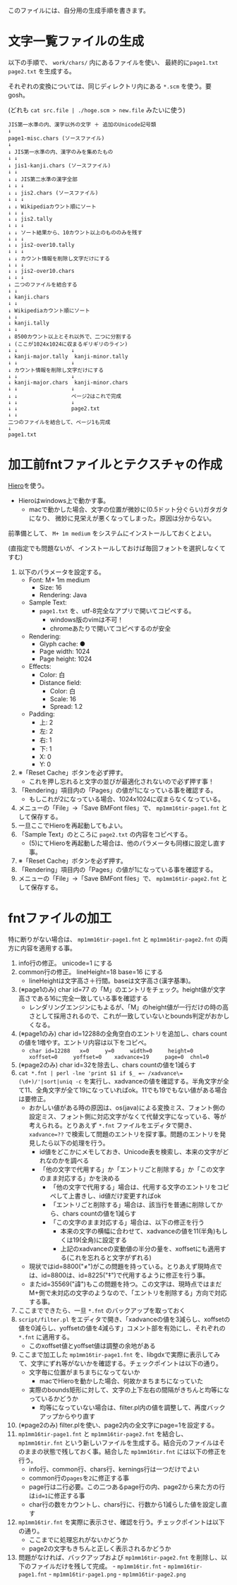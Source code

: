 このファイルには、自分用の生成手順を書きます。


# 文字一覧ファイルの生成

以下の手順で、 `work/chars/` 内にあるファイルを使い、
最終的に`page1.txt` `page2.txt` を生成する。

それぞれの変換については、同じディレクトリ内にある `*.scm` を使う。要gosh。

(どれも `cat src.file | ./hoge.scm > new.file` みたいに使う)

~~~
JIS第一水準の内、漢字以外の文字 ＋ 追加のUnicode記号類
↓
page1-misc.chars (ソースファイル)
↓
↓ JIS第一水準の内、漢字のみを集めたもの
↓ ↓
↓ jis1-kanji.chars (ソースファイル)
↓ ↓
↓ ↓ JIS第二水準の漢字全部
↓ ↓ ↓
↓ ↓ jis2.chars (ソースファイル)
↓ ↓ ↓
↓ ↓ Wikipediaカウント順にソート
↓ ↓ ↓
↓ ↓ jis2.tally
↓ ↓ ↓
↓ ↓ ソート結果から、10カウント以上のもののみを残す
↓ ↓ ↓
↓ ↓ jis2-over10.tally
↓ ↓ ↓
↓ ↓ カウント情報を削除し文字だけにする
↓ ↓ ↓
↓ ↓ jis2-over10.chars
↓ ↓ ↓
↓ 二つのファイルを結合する
↓ ↓
↓ kanji.chars
↓ ↓
↓ Wikipediaカウント順にソート
↓ ↓
↓ kanji.tally
↓ ↓
↓ 8500カウント以上とそれ以外で、二つに分割する
↓ (ここが1024x1024に収まるギリギリのライン)
↓ ↓                 ↓
↓ kanji-major.tally  kanji-minor.tally
↓ ↓                 ↓
↓ カウント情報を削除し文字だけにする
↓ ↓                 ↓
↓ kanji-major.chars  kanji-minor.chars
↓ ↓                 ↓
↓ ↓                 ページ2はこれで完成
↓ ↓                 ↓
↓ ↓                 page2.txt
↓ ↓
二つのファイルを結合して、ページ1も完成
↓
page1.txt
~~~


# 加工前fntファイルとテクスチャの作成

[Hiero](https://github.com/libgdx/libgdx/wiki/Hiero)を使う。

- Hieroはwindows上で動かす事。
    - macで動かした場合、文字の位置が微妙に(0.5ドット分ぐらい)ガタガタになり、
      微妙に見栄えが悪くなってしまった。原因は分からない。

前準備として、 `M+ 1m medium` をシステムにインストールしておくとよい。

(直指定でも問題ないが、インストールしておけば毎回フォントを選択しなくてすむ)

1. 以下のパラメータを設定する。
    - Font: M+ 1m medium
        - Size: 16
        - Rendering: Java
    - Sample Text:
        - `page1.txt` を、utf-8完全なアプリで開いてコピペする。
            - windows版のvimは不可！
            - chromeあたりで開いてコピペするのが安全
    - Rendering:
        - Glyph cache: ●
        - Page width: 1024
        - Page height: 1024
    - Effects:
        - Color: 白
        - Distance field:
            - Color: 白
            - Scale: 16
            - Spread: 1.2
    - Padding:
        - 上: 2
        - 左: 2
        - 右: 1
        - 下: 1
        - X: 0
        - Y: 0
2. ※「Reset Cache」ボタンを必ず押す。
    - これを押し忘れると文字の並びが最適化されないので必ず押す事！
3. 「Rendering」項目内の「Pages」の値が1になっている事を確認する。
    - もしこれが2になっている場合、1024x1024に収まらなくなっている。
4. メニューの「File」→「Save BMFont files」で、
   `mp1mm16tir-page1.fnt` として保存する。
5. 一旦ここでHieroを再起動してもよい。
6.  「Sample Text」のところに `page2.txt` の内容をコピペする。
    - (5)にてHieroを再起動した場合は、他のパラメータも同様に設定し直す事。
7. ※「Reset Cache」ボタンを必ず押す。
8. 「Rendering」項目内の「Pages」の値が1になっている事を確認する。
9. メニューの「File」→「Save BMFont files」で、
   `mp1mm16tir-page2.fnt` として保存する。


# fntファイルの加工

特に断りがない場合は、 `mp1mm16tir-page1.fnt` と `mp1mm16tir-page2.fnt`
の両方に内容を適用する事。

1.  info行の修正。 unicode=1 にする
2.  common行の修正。 lineHeight=18 base=16 にする
    - lineHeightは文字高さ＋行間。baseは文字高さ(漢字基準)。
3.  (※page1のみ) char id=77 の「M」のエントリをチェック。height値が文字高さである16に完全一致している事を確認する
    - レンダリングエンジンにもよるが、「M」のheight値が一行だけの時の高さとして採用されるので、これが一致していないとbounds判定がおかしくなる。
4.  (※page1のみ) char id=12288の全角空白のエントリを追加し、chars countの値を1増やす。エントリ内容は以下をコピペ。
    - `char id=12288   x=0     y=0     width=0     height=0     xoffset=0     yoffset=0    xadvance=19     page=0  chnl=0 `
5.  (※page2のみ) char id=32を除去し、chars countの値を1減らす
6.  `cat *.fnt | perl -lne 'print $1 if $_ =~ /xadvance\=(\d+)/'|sort|uniq -c` を実行し、xadvanceの値を確認する。半角文字が全て11、全角文字が全て19になっていればok。11でも19でもない値がある場合は要修正。
    - おかしい値がある時の原因は、os(java)による変換ミス、フォント側の設定ミス、フォント側に対応文字がなくて代替文字になっている、等が考えられる。とりあえず `*.fnt` ファイルをエディタで開き、 `xadvance=??` で検索して問題のエントリを探す事。問題のエントリを発見したら以下の処理を行う。
        - id値をどこかにメモしておき、Unicode表を検索し、本来の文字がどれなのかを調べる
        - 「他の文字で代用する」か「エントリごと削除する」か「この文字のまま対応する」かを決める
            - 「他の文字で代用する」場合は、代用する文字のエントリをコピペして上書きし、id値だけ変更すればok
            - 「エントリごと削除する」場合は、該当行を普通に削除してから、chars countの値を1減らす
            - 「この文字のまま対応する」場合は、以下の修正を行う
                - 本来の文字の横幅に合わせて、xadvanceの値を11(半角)もしくは19(全角)に設定する
                - 上記のxadvanceの変動値の半分の量を、xoffsetにも適用する(これを忘れると文字がずれる)
    - 現状ではid=8800("≠")がこの問題を持っている。とりあえず現時点では、id=8800は、id=8225("‡")で代用するように修正を行う事。
    - またid=35569("諱")もこの問題を持つ。この文字は、現時点ではまだM+側で未対応の文字のようなので、「エントリを削除する」方向で対応する事。
7.  ここまでできたら、一旦 `*.fnt` のバックアップを取っておく
8.  `script/filter.pl` をエディタで開き、「xadvanceの値を3減らし、xoffsetの値を0減らし、yoffsetの値を4減らす」コメント部を有効にし、それぞれの `*.fnt` に適用する。
    - このxoffset値とyoffset値は調整の余地がある
9.  ここまで加工した `mp1mm16tir-page1.fnt` を、libgdxで実際に表示してみて、文字にずれ等がないかを確認する。チェックポイントは以下の通り。
    - 文字毎に位置がまちまちになってないか
        - macでHieroを動かした場合、何故かまちまちになっていた
    - 実際のbounds矩形に対して、文字の上下左右の間隔がきちんと均等になっているかどうか
        - 均等になっていない場合は、filter.pl内の値を調整して、再度バックアップからやり直す
10. (※page2のみ) filter.plを使い、page2内の全文字にpage=1を設定する。
11. `mp1mm16tir-page1.fnt` と `mp1mm16tir-page2.fnt` を結合し、 `mp1mm16tir.fnt` という新しいファイルを生成する。結合元のファイルはそのままの状態で残しておく事。結合した `mp1mm16tir.fnt` には以下の修正を行う。
    - info行、common行、chars行、kernings行は一つだけでよい
    - common行の`pages`を`2`に修正する事
    - page行は二行必要。この二つあるpage行の内、page2から来た方の行は`id=1`に修正する事
    - char行の数をカウントし、chars行に、行数から1減らした値を設定し直す
12. `mp1mm16tir.fnt` を実際に表示させ、確認を行う。チェックポイントは以下の通り。
    - ここまでに処理忘れがないかどうか
    - page2の文字もきちんと正しく表示されるかどうか
13. 問題がなければ、バックアップおよび `mp1mm16tir-page2.fnt` を削除し、以下のファイルだけを残して完成。
        - `mp1mm16tir.fnt`
        - `mp1mm16tir-page1.fnt`
        - `mp1mm16tir-page1.png`
        - `mp1mm16tir-page2.png`


